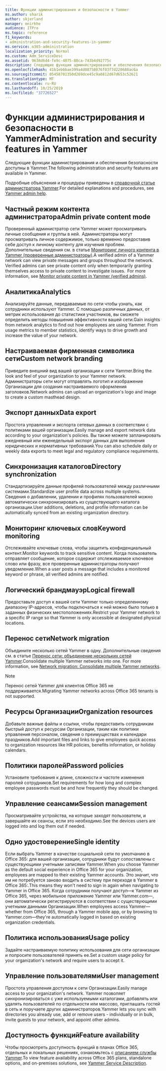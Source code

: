 ```yaml
---
title: Функции администрирования и безопасности в Yammer
ms.author: sharik
author: skjerland
manager: mnirkhe
audience: ITPro
ms.topic: reference
f1_keywords:
- administration-and-security-features-in-yammer
ms.service: o365-administration
localization_priority: Normal
ms.custom: Adm_ServiceDesc
ms.assetid: 9638d6d4-fe9c-4075-88ca-743b4d92775c
description: Следующие функции администрирования и обеспечения безопасности доступны в Yammer.
ms.openlocfilehash: 41b1eb6bae399a4d08758076f03f7d220688ac6a
ms.sourcegitcommit: 05458701350d269dce45c9a0812d67d653c52621
ms.translationtype: MT
ms.contentlocale: ru-RU
ms.lasthandoff: 10/25/2019
ms.locfileid: "37726527"
---
```

# <a name="administration-and-security-features-in-yammer"></a><span data-ttu-id="e0179-103">Функции администрирования и безопасности в Yammer</span><span class="sxs-lookup"><span data-stu-id="e0179-103">Administration and security features in Yammer</span></span>

<span data-ttu-id="e0179-104">Следующие функции администрирования и обеспечения безопасности доступны в Yammer.</span><span class="sxs-lookup"><span data-stu-id="e0179-104">The following administration and security features are available in Yammer.</span></span>
  
<span data-ttu-id="e0179-105">Подробные объяснения и процедуры приведены в [справочной статье администратора Yammer](https://go.microsoft.com/fwlink/?LinkId=869688).</span><span class="sxs-lookup"><span data-stu-id="e0179-105">For detailed explanations and procedures, see [Yammer admin help](https://go.microsoft.com/fwlink/?LinkId=869688).</span></span>

## <a name="admin-private-content-mode"></a><span data-ttu-id="e0179-106">Частный режим контента администратора</span><span class="sxs-lookup"><span data-stu-id="e0179-106">Admin private content mode</span></span>

<span data-ttu-id="e0179-p101">Проверенный администратор сети Yammer может просматривать личные сообщения и группы в ней.  Администраторы могут просматривать личное содержимое, только временно предоставив себе доступ к личному контенту для изучения проблем.  Дополнительные сведения см. в статье [Мониторинг личного контента в Yammer (проверенные администраторы)](https://go.microsoft.com/fwlink/?LinkId=627479).</span><span class="sxs-lookup"><span data-stu-id="e0179-p101">A verified admin of a Yammer network can view private messages and groups throughout the network.  Verified admins can see private content only when temporarily granting themselves access to private content to investigate issues.  For more information, see [Monitor private content in Yammer (verified admins)](https://go.microsoft.com/fwlink/?LinkId=627479).</span></span>

## <a name="analytics"></a><span data-ttu-id="e0179-110">Аналитика</span><span class="sxs-lookup"><span data-stu-id="e0179-110">Analytics</span></span>

<span data-ttu-id="e0179-p102">Анализируйте данные, передаваемые по сети чтобы узнать, как сотрудники используют Yammer. С помощью различных данных, от метрик использования до статистики участников, вы сможете определить методы повышения эффективности вашей сети.</span><span class="sxs-lookup"><span data-stu-id="e0179-p102">Gain insights from network analytics to find out how employees are using Yammer. From usage metrics to member statistics, identify ways to drive growth and increase the value of your network.</span></span>

## <a name="custom-network-branding"></a><span data-ttu-id="e0179-113">Настраиваемая фирменная символика сети</span><span class="sxs-lookup"><span data-stu-id="e0179-113">Custom network branding</span></span>

<span data-ttu-id="e0179-114">Приведите внешний вид вашей организации к сети Yammer.</span><span class="sxs-lookup"><span data-stu-id="e0179-114">Bring the look and feel of your organization to your Yammer network.</span></span> <span data-ttu-id="e0179-115">Администраторы сети могут отправлять логотип и изображение Организации для создания настраиваемого оформления заголовков.</span><span class="sxs-lookup"><span data-stu-id="e0179-115">Network admins can upload an organization's logo and image to create a custom masthead design.</span></span>

## <a name="data-export"></a><span data-ttu-id="e0179-116">Экспорт данных</span><span class="sxs-lookup"><span data-stu-id="e0179-116">Data export</span></span>

<span data-ttu-id="e0179-117">Простота управления и экспорта сетевых данных в соответствии с политиками вашей организации.</span><span class="sxs-lookup"><span data-stu-id="e0179-117">Easily manage and export network data according to your organization's policies.</span></span> <span data-ttu-id="e0179-118">Вы также можете запланировать ежедневный или еженедельный экспорт данных для выполнения юридических и нормативных требований.</span><span class="sxs-lookup"><span data-stu-id="e0179-118">You can also schedule daily or weekly data exports to meet legal and regulatory compliance requirements.</span></span>
  
## <a name="directory-synchronization"></a><span data-ttu-id="e0179-119">Синхронизация каталогов</span><span class="sxs-lookup"><span data-stu-id="e0179-119">Directory synchronization</span></span>

<span data-ttu-id="e0179-120">Стандартизируйте данные профилей пользователей между различными системами.</span><span class="sxs-lookup"><span data-stu-id="e0179-120">Standardize user profile data across multiple systems.</span></span> <span data-ttu-id="e0179-121">Сведения о добавлении, удалении и профилях пользователей можно автоматически синхронизировать из существующего каталога организации.</span><span class="sxs-lookup"><span data-stu-id="e0179-121">User additions, deletions, and profile information can be automatically synced from an existing organization directory.</span></span>

## <a name="keyword-monitoring"></a><span data-ttu-id="e0179-122">Мониторинг ключевых слов</span><span class="sxs-lookup"><span data-stu-id="e0179-122">Keyword monitoring</span></span>

<span data-ttu-id="e0179-123">Отслеживайте ключевые слова, чтобы защитить конфиденциальный контент.</span><span class="sxs-lookup"><span data-stu-id="e0179-123">Monitor keywords to track sensitive content.</span></span> <span data-ttu-id="e0179-124">Когда пользователь отправляет сообщение, которое содержит отслеживаемое ключевое слово или фразу, все проверенные администраторы получают уведомление.</span><span class="sxs-lookup"><span data-stu-id="e0179-124">When a user posts a message that includes a monitored keyword or phrase, all verified admins are notified.</span></span>

## <a name="logical-firewall"></a><span data-ttu-id="e0179-125">Логический брандмауэр</span><span class="sxs-lookup"><span data-stu-id="e0179-125">Logical firewall</span></span>

<span data-ttu-id="e0179-126">Предоставьте доступ к вашей сети Yammer только определенному диапазону IP-адресов, чтобы подключаться к ней можно было только в заданных физических местоположениях.</span><span class="sxs-lookup"><span data-stu-id="e0179-126">Restrict your Yammer network to a specific IP range so that Yammer is only accessible at designated physical locations.</span></span>

## <a name="network-migration"></a><span data-ttu-id="e0179-127">Перенос сети</span><span class="sxs-lookup"><span data-stu-id="e0179-127">Network migration</span></span>

<span data-ttu-id="e0179-p107">Объедините несколько сетей Yammer в одну. Дополнительные сведения см. в статье [Перенос сети: объединение нескольких сетей Yammer](https://go.microsoft.com/fwlink/?LinkID=617488).</span><span class="sxs-lookup"><span data-stu-id="e0179-p107">Consolidate multiple Yammer networks into one. For more information, see [Network migration: Consolidate multiple Yammer networks](https://go.microsoft.com/fwlink/?LinkID=617488).</span></span>
  
> [!NOTE]
> <span data-ttu-id="e0179-130">Перенос сетей Yammer для клиентов Office 365 не поддерживается.</span><span class="sxs-lookup"><span data-stu-id="e0179-130">Migrating Yammer networks across Office 365 tenants is not supported.</span></span> 

## <a name="organization-resources"></a><span data-ttu-id="e0179-131">Ресурсы Организации</span><span class="sxs-lookup"><span data-stu-id="e0179-131">Organization resources</span></span>

<span data-ttu-id="e0179-132">Добавьте важные файлы и ссылки, чтобы предоставить сотрудникам быстрый доступ к ресурсам Организации, таким как политики управления персоналом, сведения о преимуществах и календари праздников.</span><span class="sxs-lookup"><span data-stu-id="e0179-132">Add important files and links to give employees quick access to organization resources like HR policies, benefits information, or holiday calendars.</span></span>
  
## <a name="password-policies"></a><span data-ttu-id="e0179-133">Политики паролей</span><span class="sxs-lookup"><span data-stu-id="e0179-133">Password policies</span></span>

<span data-ttu-id="e0179-134">Установите требования к длине, сложности и частоте изменения паролей сотрудников.</span><span class="sxs-lookup"><span data-stu-id="e0179-134">Set requirements for how long and complex employee passwords must be and how frequently they should be changed.</span></span>
  
## <a name="session-management"></a><span data-ttu-id="e0179-135">Управление сеансами</span><span class="sxs-lookup"><span data-stu-id="e0179-135">Session management</span></span>

<span data-ttu-id="e0179-136">Просматривайте устройства, на которые заходят пользователи, и завершайте их сеансы, если это необходимо.</span><span class="sxs-lookup"><span data-stu-id="e0179-136">See the devices users are logged into and log them out if needed.</span></span>

## <a name="single-identity"></a><span data-ttu-id="e0179-137">Одно удостоверение</span><span class="sxs-lookup"><span data-stu-id="e0179-137">Single identity</span></span>

<span data-ttu-id="e0179-138">Если выбрать Yammer в качестве социальной сети по умолчанию в Office 365: для вашей организации, сотрудники будут сопоставлены с существующими учетными записями Yammer.</span><span class="sxs-lookup"><span data-stu-id="e0179-138">When you choose Yammer as the default social experience in Office 365 for your organization, employees are mapped to their existing Yammer accounts.</span></span> <span data-ttu-id="e0179-139">Это значит, что им не потребуется заново входить в систему при переходе в Yammer в Office 365:.</span><span class="sxs-lookup"><span data-stu-id="e0179-139">This means they won't need to sign in again when navigating to Yammer in Office 365.</span></span> <span data-ttu-id="e0179-140">Когда сотрудники получают доступ&mdash;к Yammer из Office 365, через мобильное приложение Yammer или Yammer.com&mdash;, они автоматически регистрируются в соответствии с существующими учетными данными Организации.</span><span class="sxs-lookup"><span data-stu-id="e0179-140">When employees access Yammer&mdash;whether from Office 365, through a Yammer mobile app, or by browsing to Yammer.com&mdash;they're automatically logged in based on existing organization credentials.</span></span>

## <a name="usage-policy"></a><span data-ttu-id="e0179-141">Политика использования</span><span class="sxs-lookup"><span data-stu-id="e0179-141">Usage policy</span></span>

<span data-ttu-id="e0179-142">Задайте настраиваемую политику использования для сети организации и попросите пользователей принять ее.</span><span class="sxs-lookup"><span data-stu-id="e0179-142">Set a custom usage policy for your organization's network and require users to accept it.</span></span>

## <a name="user-management"></a><span data-ttu-id="e0179-143">Управление пользователями</span><span class="sxs-lookup"><span data-stu-id="e0179-143">User management</span></span>

<span data-ttu-id="e0179-144">Простота управления доступом к сети Организации.</span><span class="sxs-lookup"><span data-stu-id="e0179-144">Easily manage access to your organization's network.</span></span> <span data-ttu-id="e0179-145">Yammer позволяет синхронизироваться с уже используемыми каталогами, добавлять или удалять пользователей по отдельности или массово, приглашать гостей в сеть и поручаете других администраторов.</span><span class="sxs-lookup"><span data-stu-id="e0179-145">Yammer lets you sync with directories you already use, add or remove users - individually or in bulk, invite guests to your network, and appoint other admins.</span></span>

## <a name="feature-availability"></a><span data-ttu-id="e0179-146">Доступность функций</span><span class="sxs-lookup"><span data-stu-id="e0179-146">Feature availability</span></span>

<span data-ttu-id="e0179-147">Чтобы просмотреть доступность функций в планах Office 365, отдельных и локальных решениях, ознакомьтесь с [описанием службы Yammer](yammer-service-description.md).</span><span class="sxs-lookup"><span data-stu-id="e0179-147">To view feature availability across Office 365 plans, standalone options, and on-premises solutions, see [Yammer Service Description](yammer-service-description.md).</span></span>
  

